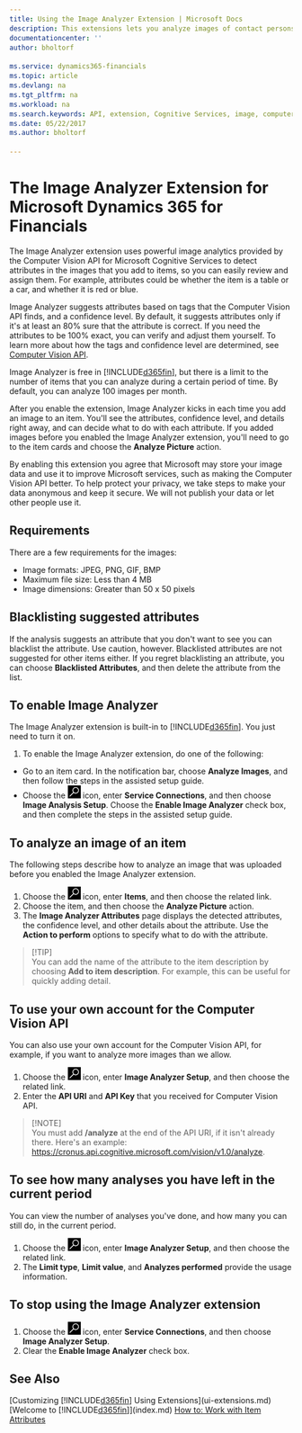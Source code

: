 ```yaml
---
title: Using the Image Analyzer Extension | Microsoft Docs
description: This extensions lets you analyze images of contact persons and items to find attributes, so you can quickly assign them in Financials.
documentationcenter: ''
author: bholtorf

ms.service: dynamics365-financials
ms.topic: article
ms.devlang: na
ms.tgt_pltfrm: na
ms.workload: na
ms.search.keywords: API, extension, Cognitive Services, image, computer vision, attribute, tag, recognition
ms.date: 05/22/2017
ms.author: bholtorf

---
```


# The Image Analyzer Extension for Microsoft Dynamics 365 for Financials
The Image Analyzer extension uses powerful image analytics provided by the Computer Vision API for Microsoft Cognitive Services to detect attributes in the images that you add to items, so you can easily review and assign them. For example, attributes could be whether the item is a table or a car, and whether it is red or blue. 
  
Image Analyzer suggests attributes based on tags that the Computer Vision API finds, and a confidence level. By default, it suggests attributes only if it's at least an 80% sure that the attribute is correct. If you need the attributes to be 100% exact, you can verify and adjust them yourself. To learn more about how the tags and confidence level are determined, see [Computer Vision API](https://azure.microsoft.com/en-us/services/cognitive-services/computer-vision/). 

Image Analyzer is free in [!INCLUDE[d365fin](includes/d365fin_md.md)], but there is a limit to the number of items that you can analyze during a certain period of time. By default, you can analyze 100 images per month.

After you enable the extension, Image Analyzer kicks in each time you add an image to an item. You'll see the attributes, confidence level, and details right away, and can decide what to do with each attribute. If you added images before you enabled the Image Analyzer extension, you'll need to go to the item cards and choose the **Analyze Picture** action.  

By enabling this extension you agree that Microsoft may store your image data and use it to improve Microsoft services, such as making the Computer Vision API better. To help protect your privacy, we take steps to make your data anonymous and keep it secure. We will not publish your data or let other people use it.

## Requirements
There are a few requirements for the images:

* Image formats: JPEG, PNG, GIF, BMP
* Maximum file size: Less than 4 MB
* Image dimensions: Greater than 50 x 50 pixels

## Blacklisting suggested attributes
 
If the analysis suggests an attribute that you don't want to see you can blacklist the attribute. Use caution, however. Blacklisted attributes are not suggested for other items either. If you regret blacklisting an attribute, you can choose **Blacklisted Attributes**, and then delete the attribute from the list.

## To enable Image Analyzer
The Image Analyzer extension is built-in to [!INCLUDE[d365fin](includes/d365fin_md.md)]. You just need to turn it on.

1. To enable the Image Analyzer extension, do one of the following:
  
* Go to an item card. In the notification bar, choose **Analyze Images**, and then follow the steps in the assisted setup guide.  
* Choose the ![Search for Page or Report](media/ui-search/search_small.png "Search for Page or Report icon") icon, enter **Service Connections**, and then choose **Image Analysis Setup**. Choose the **Enable Image Analyzer** check box, and then complete the steps in the assisted setup guide.  

## To analyze an image of an item
The following steps describe how to analyze an image that was uploaded before you enabled the Image Analyzer extension.  

1. Choose the ![Search for Page or Report](media/ui-search/search_small.png "Search for Page or Report icon") icon, enter **Items**, and then choose the related link.  
2. Choose the item, and then choose the **Analyze Picture** action.  
3. The **Image Analyzer Attributes** page displays the detected attributes, the confidence level, and other details about the attribute. Use the **Action to perform** options to specify what to do with the attribute.  

>   [!TIP]  
>   You can add the name of the attribute to the item description by choosing **Add to item description**. For example, this can be useful for quickly adding detail. 

## To use your own account for the Computer Vision API
You can also use your own account for the Computer Vision API, for example, if you want to analyze more images than we allow.  
  
1. Choose the ![Search for Page or Report](media/ui-search/search_small.png "Search for Page or Report icon") icon, enter **Image Analyzer Setup**, and then choose the related link.  
2. Enter the **API URI** and **API Key** that you received for Computer Vision API.  
  
>   [!NOTE]  
>   You must add **/analyze** at the end of the API URI, if it isn't already there. Here's an example: <https://cronus.api.cognitive.microsoft.com/vision/v1.0/analyze>.

## To see how many analyses you have left in the current period
You can view the number of analyses you've done, and how many you can still do, in the current period.  
  
1. Choose the ![Search for Page or Report](media/ui-search/search_small.png "Search for Page or Report icon") icon, enter **Image Analyzer Setup**, and then choose the related link.  
2. The **Limit type**, **Limit value**, and **Analyzes performed** provide the usage information.  

## To stop using the Image Analyzer extension
1. Choose the ![Search for Page or Report](media/ui-search/search_small.png "Search for Page or Report icon") icon, enter **Service Connections**, and then choose **Image Analyzer Setup**.  
2. Clear the **Enable Image Analyzer** check box.  

## See Also
[Customizing [!INCLUDE[d365fin](includes/d365fin_md.md)] Using Extensions](ui-extensions.md)  
[Welcome to [!INCLUDE[d365fin](includes/d365fin_md.md)]](index.md)
[How to: Work with Item Attributes](inventory-how-work-item-attributes.md)